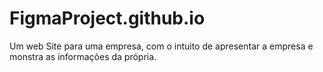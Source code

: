# FigmaProject.github.io
Um web Site para uma empresa, com o intuito de apresentar a empresa e monstra as informações da própria.
